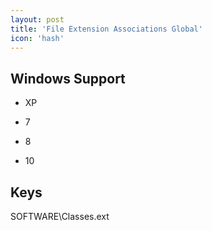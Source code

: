 ```yaml
---
layout: post
title: 'File Extension Associations Global'
icon: 'hash'
---
```


## Windows Support

- XP

- 7

- 8

- 10



## Keys

SOFTWARE\Classes\.ext

